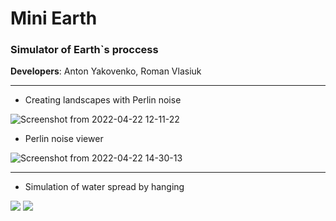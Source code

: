 
# Mini Earth

### Simulator of Earth`s proccess
**Developers**:  Anton Yakovenko, Roman Vlasiuk

---

- Creating landscapes with Perlin noise

![Screenshot from 2022-04-22 12-11-22](https://user-images.githubusercontent.com/62840267/164700231-1c3849d5-e573-43d8-8ea1-56057b5b8158.png)

- Perlin noise viewer

![Screenshot from 2022-04-22 14-30-13](https://user-images.githubusercontent.com/62840267/164716583-d4917552-2778-4df6-b65e-700f0fea8c9c.png)

---

- Simulation of water spread by hanging


<img class=mobile-image src="https://user-images.githubusercontent.com/62840267/164700297-4b594bd7-e523-412f-b5bf-4f5fc2a0f2ba.png" />
<img class=mobile-image src="https://user-images.githubusercontent.com/62840267/164716884-052f9394-45d9-4f06-b2c3-c2b6a2afb0dd.png" />

